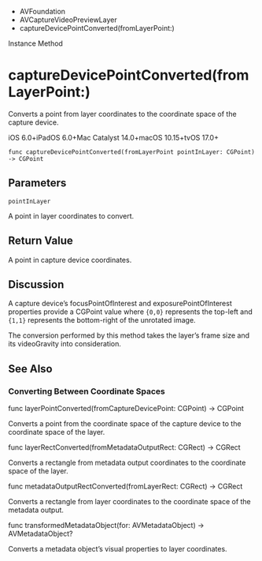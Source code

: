 

- AVFoundation
- AVCaptureVideoPreviewLayer
-  captureDevicePointConverted(fromLayerPoint:) 

Instance Method

# captureDevicePointConverted(fromLayerPoint:)

Converts a point from layer coordinates to the coordinate space of the capture device.

iOS 6.0+iPadOS 6.0+Mac Catalyst 14.0+macOS 10.15+tvOS 17.0+

``` source
func captureDevicePointConverted(fromLayerPoint pointInLayer: CGPoint) -> CGPoint
```

## Parameters 

`pointInLayer`  

A point in layer coordinates to convert.

## Return Value

A point in capture device coordinates.

## Discussion

A capture device’s focusPointOfInterest and exposurePointOfInterest properties provide a CGPoint value where `{0,0}` represents the top-left and `{1,1}` represents the bottom-right of the unrotated image.

The conversion performed by this method takes the layer’s frame size and its videoGravity into consideration.

## See Also

### Converting Between Coordinate Spaces

func layerPointConverted(fromCaptureDevicePoint: CGPoint) -> CGPoint

Converts a point from the coordinate space of the capture device to the coordinate space of the layer.

func layerRectConverted(fromMetadataOutputRect: CGRect) -> CGRect

Converts a rectangle from metadata output coordinates to the coordinate space of the layer.

func metadataOutputRectConverted(fromLayerRect: CGRect) -> CGRect

Converts a rectangle from layer coordinates to the coordinate space of the metadata output.

func transformedMetadataObject(for: AVMetadataObject) -> AVMetadataObject?

Converts a metadata object’s visual properties to layer coordinates.

